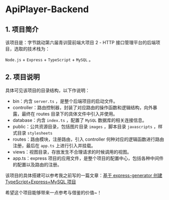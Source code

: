 # ApiPlayer-Backend

## 1. 项目简介

该项目是：字节跳动第六届青训营前端大项目 2 - HTTP 接口管理平台的后端项目，选取的技术栈为：

`Node.js` + `Express` + `TypeScript` + `MySQL` 。

## 2. 项目说明

具体可见该项目的目录结构，以下作说明：

- bin：内含 `server.ts` ，是整个后端项目的启动文件。
- controller：路由控制器，封装了对应路由的操作函数和逻辑结构，向外暴露，最终在 routes 目录下的具体文件中引入并使用。
- database：内含 `index.ts` ，配置了 `MySQL` 数据库的相关连接信息。
- public：公共资源目录，包括图片目录 `images` ，脚本目录 `javascripts` ，样式目录 `stylesheets`
- routes：路由模块，注册路由，引入 controller 何种对应的逻辑函数进行路由注册，最后在 `app.ts` 上进行引入并挂载。
- views：视图目录，存放发生不合理请求的时候调用的视图。
- app.ts：express 项目的应用文件，是整个项目的配置中心，包括各种中间件的配置以及路由的注册。

该项目的具体搭建可以参考我之前写的一篇文章：[基于 express-generator 创建 TypeScript+Express+MySQL 项目](https://zhuanlan.zhihu.com/p/658987050)

希望这个项目能够带来一点参考与借鉴的价值~！
